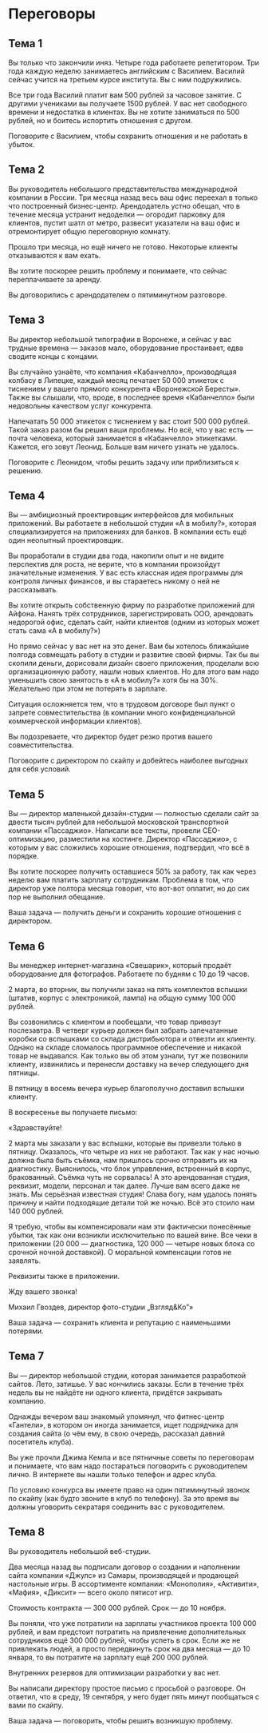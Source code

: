 # Переговоры

## Тема 1

Вы только что закончили иняз. Четыре года работаете репетитором. Три года каждую неделю занимаетесь английским с Василием. Василий сейчас учится на третьем курсе института. Вы с ним подружились.

Все три года Василий платит вам 500 рублей за часовое занятие. С другими учениками вы получаете 1500 рублей. У вас нет свободного времени и недостатка в клиентах. Вы не хотите заниматься по 500 рублей, но и боитесь испортить отношения с другом.

Поговорите с Василием, чтобы сохранить отношения и не работать в убыток.

## Тема 2

Вы руководитель небольшого представительства международной компании в России. Три месяца назад весь ваш офис переехал в только что построенный бизнес-центр. Арендодатель устно обещал, что в течение месяца устранит недоделки — огородит парковку для клиентов, пустит шатл от метро, развесит указатели на ваш офис и отремонтирует общую переговорную комнату.

Прошло три месяца, но ещё ничего не готово. Некоторые клиенты отказываются к вам ехать.

Вы хотите поскорее решить проблему и понимаете, что сейчас переплачиваете за аренду.

Вы договорились с арендодателем о пятиминутном разговоре.

## Тема 3

Вы директор небольшой типографии в Воронеже, и сейчас у вас трудные времена — заказов мало, оборудование простаивает, едва сводите концы с концами.

Вы случайно узнаёте, что компания «Кабанчелло», производящая колбасу в Липецке, каждый месяц печатает 50 000 этикеток с тиснением у вашего прямого конкурента «Воронежской Бересты». Также вы слышали, что, вроде, в последнее время «Кабанчелло» были недовольны качеством услуг конкурента.

Напечатать 50 000 этикеток с тиснением у вас стоит 500 000 рублей. Такой заказ разом бы решил ваши проблемы. Но всё, что у вас есть — почта человека, который занимается в «Кабанчелло» этикетками. Кажется, его зовут Леонид. Больше вам ничего узнать не удалось.

Поговорите с Леонидом, чтобы решить задачу или приблизиться к решению.

## Тема 4

Вы — амбициозный проектировщик интерфейсов для мобильных приложений. Вы работаете в небольшой студии «А в мобилу?», которая специализируется на приложениях для банков. В компании есть ещё один неопытный проектировщик.

Вы проработали в студии два года, накопили опыт и не видите перспектив для роста, не верите, что в компании произойдут значительные изменения. У вас есть классная идея программы для контроля личных финансов, и вы стараетесь никому о ней не рассказывать.

Вы хотите открыть собственную фирму по разработке приложений для Айфона. Нанять трёх сотрудников, зарегистрировать ООО, арендовать недорогой офис, сделать сайт, найти клиентов (одним из которых может стать сама «А в мобилу?»)

Но прямо сейчас у вас нет на это денег. Вам бы хотелось ближайшие полгода совмещать работу в студии и развитие своей фирмы. Так бы вы скопили деньги, дорисовали дизайн своего приложения, проделали всю организационную работу, нашли новых клиентов. Но для этого вам надо уменьшить свою занятость в «А в мобилу?» хотя бы на 30%. Желательно при этом не потерять в зарплате.

Ситуация осложняется тем, что в трудовом договоре был пункт о запрете совместительства (в компании много конфиденциальной коммерческой информации клиентов).

Вы подозреваете, что директор будет резко против вашего совместительства.

Поговорите с директором по скайпу и добейтесь наиболее выгодных для себя условий.

## Тема 5

Вы — директор маленькой дизайн-студии — полностью сделали сайт за двести тысяч рублей для небольшой московской транспортной компании «Пассаджио». Написали все тексты, провели СЕО-оптимизацию, разместили на хостинге. Директор «Пассаджио», с которым у вас сложились хорошие отношения, подтвердил, что всё в порядке.

Вы хотите поскорее получить оставшиеся 50% за работу, так как через неделю вам платить зарплату сотрудникам. Проблема в том, что директор уже полтора месяца говорит, что вот-вот оплатит, но до сих пор не выполнил обещание.

Ваша задача — получить деньги и сохранить хорошие отношения с директором.

## Тема 6

Вы менеджер интернет-магазина «Свешарик», который продаёт оборудование для фотографов. Работаете по будням с 10 до 19 часов.

2 марта, во вторник, вы получили заказ на пять комплектов вспышки (штатив, корпус с электроникой, лампа) на общую сумму 100 000 рублей.

Вы созвонились с клиентом и пообещали, что товар привезут послезавтра. В четверг курьер должен был забрать запечатанные коробки со вспышками со склада дистрибьютора и отвезти их клиенту. Однако на складе сломалось программное обеспечение и никакой товар не выдавался. Как только вы об этом узнали, тут же позвонили клиенту, извинились и перенесли доставку на вечер следующего дня пятницы.

В пятницу в восемь вечера курьер благополучно доставил вспышки клиенту.

В воскресенье вы получаете письмо:

«Здравствуйте!

2 марта мы заказали у вас вспышки, которые вы привезли только в пятницу. Оказалось, что четыре из них не работают. Так как у нас ночью должна была быть съёмка, нам пришлось срочно отправить их на диагностику. Выяснилось, что блок управления, встроенный в корпус, бракованный. Съёмка чуть не сорвалась! А это арендованная студия, реквизит, модели, персонал и так далее. Лучше вам всего даже не знать. Мы серьёзная известная студия! Слава богу, нам удалось понять причину и найти подходящие детали той же ночью. Всё это стоило нам 140 000 рублей.

Я требую, чтобы вы компенсировали нам эти фактически понесённые убытки, так как они возникли исключительно по вашей вине. Все чеки в приложении (20 000 — диагностика, 120 000 — четыре новых блока со срочной ночной доставкой). О моральной компенсации готов не заявлять.

Реквизиты также в приложении.

Жду вашего звонка!

Михаил Гвоздев,
директор фото-студии „Взгляд&Ко”»

Ваша задача — сохранить клиента и репутацию с наименьшими потерями.

## Тема 7

Вы — директор небольшой студии, которая занимается разработкой сайтов. Лето, затишье. У вас кончились заказы. Если в течение трёх недель вы не найдёте ни одного клиента, придётся закрывать компанию.

Однажды вечером ваш знакомый упомянул, что фитнес-центр «Гантели», в котором он иногда занимается, ищет подрядчика для создания сайта (о чём ему, в свою очередь, рассказал давний посетитель клуба).

Вы уже прочли Джима Кемпа и все пятничные советы по переговорам и понимаете, что вам надо постараться поговорить с руководителем лично. В интернете вы нашли только телефон и адрес клуба.

По условию конкурса вы имеете право на один пятиминутный звонок по скайпу (как будто звоните в клуб по телефону). За это время вы должны уговорить секратаря соединить вас с руководителем.

## Тема 8

Вы руководитель небольшой веб-студии.

Два месяца назад вы подписали договор о создании и наполнении сайта компании «Джулс» из Самары, производящей и продающей настольные игры. В ассортименте компании: «Монополия», «Активити», «Мафия», «Диксит» — всего около пятисот игр.

Стоимость контракта — 300 000 рублей. Срок — до 10 ноября.

Вы поняли, что уже потратили на зарплаты участников проекта 100 000 рублей, и вам предстоит потратить на привлечение дополнительных сотрудников ещё 300 000 рублей, чтобы успеть в срок. Если же не привлекать людей, а просто передвинуть срок на два месяца — до 10 января, то вы потратите на зарплату ещё 200 000 рублей.

Внутренних резервов для оптимизации разработки у вас нет.

Вы написали директору простое письмо с просьбой о разговоре. Он ответил, что в среду, 19 сентября, у него будет пять минут пообщаться с вами по скайпу.

Ваша задача — поговорить, чтобы решить возникшую проблему.